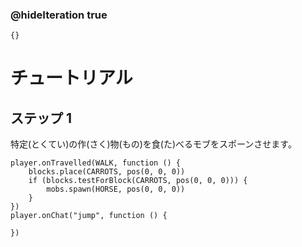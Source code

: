 ### @hideIteration true 


```template
{}
```

# チュートリアル

## ステップ 1
特定(とくてい)の作(さく)物(もの)を食(た)べるモブをスポーンさせます。

```ghost
player.onTravelled(WALK, function () {
    blocks.place(CARROTS, pos(0, 0, 0))
    if (blocks.testForBlock(CARROTS, pos(0, 0, 0))) {
        mobs.spawn(HORSE, pos(0, 0, 0))
    }
})
player.onChat("jump", function () {
	
})
```